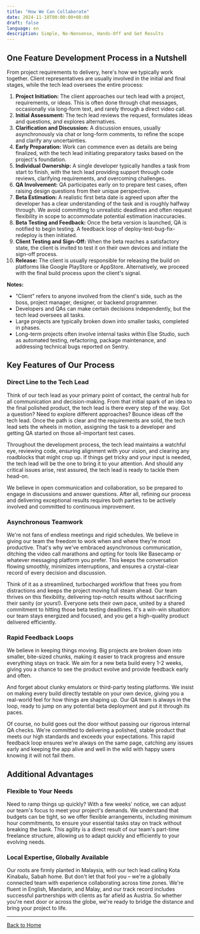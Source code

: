 ```yaml
---
title: "How We Can Collaborate"
date: 2024-11-10T00:00:00+08:00
draft: false
language: en
description: Simple, No-Nonsense, Hands-Off and Get Results
---
```


## One Feature Development Process in a Nutshell

From project requirements to delivery, here's how we typically work together. Client representatives are usually involved in the initial and final stages, while the tech lead oversees the entire process:

1.  **Project Initiation:** The client approaches our tech lead with a project, requirements, or ideas. This is often done through chat messages, occasionally via long-form text, and rarely through a direct video call.
2.  **Initial Assessment:** The tech lead reviews the request, formulates ideas and questions, and explores alternatives.
3.  **Clarification and Discussion:** A discussion ensues, usually asynchronously via chat or long-form comments, to refine the scope and clarify any uncertainties.
4.  **Early Preparation:** Work can commence even as details are being finalized, with the tech lead initiating preparatory tasks based on the project's foundation.
5.  **Individual Ownership:** A single developer typically handles a task from start to finish, with the tech lead providing support through code reviews, clarifying requirements, and overcoming challenges.
6.  **QA Involvement:** QA participates early on to prepare test cases, often raising design questions from their unique perspective.
7.  **Beta Estimation:** A realistic first beta date is agreed upon after the developer has a clear understanding of the task and is roughly halfway through. We avoid committing to unrealistic deadlines and often request flexibility in scope to accommodate potential estimation inaccuracies.
8.  **Beta Testing and Feedback:** Once the beta version is launched, QA is notified to begin testing. A feedback loop of deploy-test-bug-fix-redeploy is then initiated.
9.  **Client Testing and Sign-Off:** When the beta reaches a satisfactory state, the client is invited to test it on their own devices and initiate the sign-off process.
10. **Release:** The client is usually responsible for releasing the build on platforms like Google PlayStore or AppStore. Alternatively, we proceed with the final build process upon the client's signal.

**Notes:**

*   "Client" refers to anyone involved from the client's side, such as the boss, project manager, designer, or backend programmer.
*   Developers and QAs can make certain decisions independently, but the tech lead oversees all tasks.
*   Large projects are typically broken down into smaller tasks, completed in phases.
*   Long-term projects often involve internal tasks within Else Studio, such as automated testing, refactoring, package maintenance, and addressing technical bugs reported on Sentry.

## Key Features of Our Process

### Direct Line to the Tech Lead

Think of our tech lead as your primary point of contact, the central hub for all communication and decision-making. From that initial spark of an idea to the final polished product, the tech lead is there every step of the way. Got a question? Need to explore different approaches? Bounce ideas off the tech lead. Once the path is clear and the requirements are solid, the tech lead sets the wheels in motion, assigning the task to a developer and getting QA started on those all-important test cases.

Throughout the development process, the tech lead maintains a watchful eye, reviewing code, ensuring alignment with your vision, and clearing any roadblocks that might crop up. If things get tricky and your input is needed, the tech lead will be the one to bring it to your attention. And should any critical issues arise, rest assured, the tech lead is ready to tackle them head-on.

We believe in open communication and collaboration, so be prepared to engage in discussions and answer questions. After all, refining our process and delivering exceptional results requires both parties to be actively involved and committed to continuous improvement.

### Asynchronous Teamwork

We're not fans of endless meetings and rigid schedules. We believe in giving our team the freedom to work when and where they're most productive. That's why we've embraced asynchronous communication, ditching the video call marathons and opting for tools like Basecamp or whatever messaging platform you prefer. This keeps the conversation flowing smoothly, minimizes interruptions, and ensures a crystal-clear record of every decision and discussion.

Think of it as a streamlined, turbocharged workflow that frees you from distractions and keeps the project moving full steam ahead. Our team thrives on this flexibility, delivering top-notch results without sacrificing their sanity (or yours!). Everyone sets their own pace, united by a shared commitment to hitting those beta testing deadlines. It's a win-win situation: our team stays energized and focused, and you get a high-quality product delivered efficiently.

### Rapid Feedback Loops

We believe in keeping things moving. Big projects are broken down into smaller, bite-sized chunks, making it easier to track progress and ensure everything stays on track. We aim for a new beta build every 1-2 weeks, giving you a chance to see the product evolve and provide feedback early and often.

And forget about clunky emulators or third-party testing platforms. We insist on making every build directly testable on your own device, giving you a real-world feel for how things are shaping up. Our QA team is always in the loop, ready to jump on any potential beta deployment and put it through its paces.

Of course, no build goes out the door without passing our rigorous internal QA checks. We're committed to delivering a polished, stable product that meets our high standards and exceeds your expectations. This rapid feedback loop ensures we're always on the same page, catching any issues early and keeping the app alive and well in the wild with happy users knowing it will not fail them.

## Additional Advantages

### Flexible to Your Needs

Need to ramp things up quickly?  With a few weeks' notice, we can adjust our team's focus to meet your project's demands. We understand that budgets can be tight, so we offer flexible arrangements, including minimum hour commitments, to ensure your essential tasks stay on track without breaking the bank.  This agility is a direct result of our team's part-time freelance structure, allowing us to adapt quickly and efficiently to your evolving needs.

### Local Expertise, Globally Available

Our roots are firmly planted in Malaysia, with our tech lead calling Kota Kinabalu, Sabah home. But don't let that fool you – we're a globally connected team with experience collaborating across time zones. We're fluent in English, Mandarin, and Malay, and our track record includes successful partnerships with clients as far afield as Austria.  So whether you're next door or across the globe, we're ready to bridge the distance and bring your project to life.

---

[Back to Home](/)
